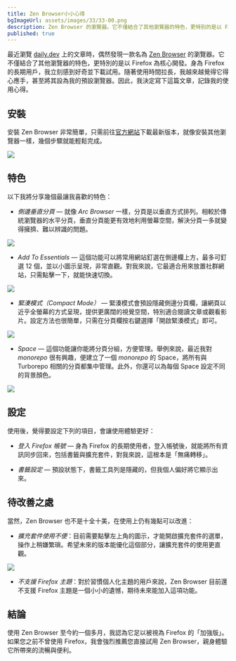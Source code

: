 ```yaml
---
title: Zen Browser小小心得
bgImageUrl: assets/images/33/33-00.png
description: Zen Browser 的瀏覽器。它不僅結合了其他瀏覽器的特色，更特別的是以 Firefox 為核心開發。身為 Firefox 的長期用戶，我立刻感到好奇並下載試用。隨著使用時間拉長，我越來越覺得它得心應手，甚至將其設為我的預設瀏覽器
published: true
---
```


最近瀏覽 [daily.dev](https://daily.dev/) 上的文章時，偶然發現一款名為 [Zen Browser](https://zen-browser.app/) 的瀏覽器。它不僅結合了其他瀏覽器的特色，更特別的是以 Firefox 為核心開發。身為 Firefox 的長期用戶，我立刻感到好奇並下載試用。隨著使用時間拉長，我越來越覺得它得心應手，甚至將其設為我的預設瀏覽器。因此，我決定寫下這篇文章，記錄我的使用心得。

## 安裝

安裝 Zen Browser 非常簡單，只需前往[官方網站](https://zen-browser.app/)下載最新版本，就像安裝其他瀏覽器一樣，幾個步驟就能輕鬆完成。

<img class="img-responsive" loading="lazy" src="assets/images/33/33-01.png">

## 特色

以下我將分享幾個最讓我喜歡的特色：

- _側邊垂直分頁_ — 就像 _Arc Browser_ 一樣，分頁是以垂直方式排列。相較於傳統瀏覽器的水平分頁，垂直分頁能更有效地利用螢幕空間，解決分頁一多就變得擁擠、難以辨識的問題。

<img class="img-responsive" loading="lazy" src="assets/images/33/33-02.png">

- _Add To Essentials_ — 這個功能可以將常用網站釘選在側邊欄上方，最多可釘選 12 個，並以小圖示呈現，非常直觀。對我來說，它最適合用來放置社群網站，只需點擊一下，就能快速切換。

<img class="img-responsive" loading="lazy" src="assets/images/33/33-03.png">

- _緊湊模式（Compact Mode）_ — 緊湊模式會預設隱藏側邊分頁欄，讓網頁以近乎全螢幕的方式呈現，提供更廣闊的視覺空間，特別適合閱讀文章或觀看影片。設定方法也很簡單，只需在分頁欄按右鍵選擇「開啟緊湊模式」即可。

<img class="img-responsive" loading="lazy" src="assets/images/33/33-04.png">

- _Space_ — 這個功能讓你能將分頁分組，方便管理。舉例來說，最近我對 _monorepo_ 很有興趣，便建立了一個 _monorepo_ 的 Space，將所有與 Turborepo 相關的分頁都集中管理。此外，你還可以為每個 Space 設定不同的背景顏色。

<img class="img-responsive" loading="lazy" src="assets/images/33/33-05.png">

## 設定

使用後，覺得要設定下列的項目，會讓使用體驗更好：

- *登入 Firefox 帳號* — 身為 Firefox 的長期使用者，登入帳號後，就能將所有資訊同步回來，包括書籤與擴充套件，對我來說，這根本是「無痛轉移」。

- *書籤設定* — 預設狀態下，書籤工具列是隱藏的，但我個人偏好將它顯示出來。

## 待改善之處

當然，Zen Browser 也不是十全十美，在使用上仍有幾點可以改進：

- *擴充套件使用不便*：目前需要點擊左上角的圖示，才能開啟擴充套件的選單，操作上稍嫌繁瑣。希望未來的版本能優化這個部分，讓擴充套件的使用更直觀。

<img class="img-responsive" loading="lazy" src="assets/images/33/33-06.png">

- *不支援 Firefox 主題*：對於習慣個人化主題的用戶來說，Zen Browser 目前還不支援 Firefox 主題是一個小小的遺憾，期待未來能加入這項功能。

## 結論

使用 Zen Browser 至今約一個多月，我認為它足以被視為 Firefox 的「加強版」。如果您之前不曾使用 Firefox，我會強烈推薦您直接試用 Zen Browser，親身體驗它所帶來的流暢與便利。
